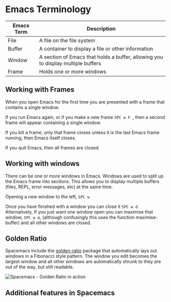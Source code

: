 # Emacs Terminology



| Emacs Term | Description                                                                      |
|------------|----------------------------------------------------------------------------------|
| File       | A file on the file system                                                        |
| Buffer     | A container to display a file or other information                               |
| Window     | A section of Emacs that holds a buffer, allowing you to display multiple buffers |
| Frame      | Holds one or more windows                                                        |


## Working with Frames

When you open Emacs for the first time you are presented with a frame that contains a single window.

If you run Emacs again, or if you make a new frame `SPC w F `, then a second frame will appear containing a single window.

If you kill a frame, only that frame closes unless it is the last Emacs frame running, then Emacs itself closes.

If you quit Emacs, then all frames are closed.


## Working with windows

There can be one or more windows in Emacs.  Windows are used to split up the Emacs frame into sections.  This allows you to display multiple buffers (files, REPL, error messages, etc) at the same time.

Opening a new window to the left, `SPC w `

Once you have finished with a window you can close it `SPC w d`.  Alternatively, If you just want one window open you can maximise that window, `SPC w m`, (although confusingly this uses the function maximise-buffer) and all other windows are closed.

## Golden Ratio

Spacemacs include the [golden-ratio](https://github.com/roman/golden-ratio.el) package that automatically lays out windows in a Fibonacci style pattern.  The window you edit becomes the largest window and all other windows are automatically shrunk to they are out of the way, but still readable.

![Spacemacs - Golden Ratio in action](https://camo.githubusercontent.com/26b1ac5fec67a2c557cfbe87382a0134d3443fd0/68747470733a2f2f7261772e6769746875622e636f6d2f726f6d616e2f676f6c64656e2d726174696f2e656c2f6173736574732f676f6c64656e5f726174696f5f656c2e676966)

## Additional features in Spacemacs

